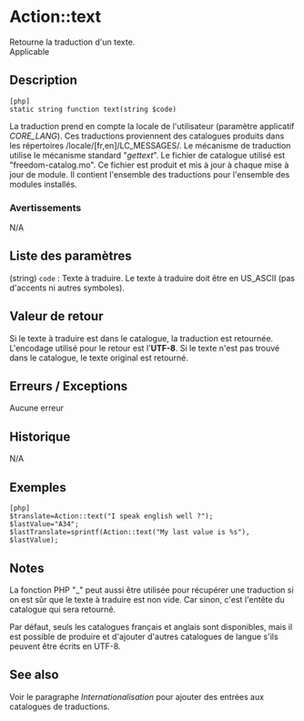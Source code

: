 # Action::text

<div class=”short-description”>
Retourne la traduction d'un texte.
</div>

<div class=”applicabilite”>
Applicable
</div>



## Description

    [php]
    static string function text(string $code)

La traduction prend en compte la locale de l'utilisateur (paramètre applicatif *CORE_LANG*). Ces traductions proviennent des catalogues produits dans les répertoires /locale/[fr,en]/LC_MESSAGES/. Le mécanisme de traduction utilise le mécanisme standard "*gettext*". Le fichier de catalogue utilisé est "freedom-catalog.mo". Ce fichier est produit et mis à jour à chaque mise à jour de module. Il contient l'ensemble des traductions pour l'ensemble des modules installés.


### Avertissements

N/A
## Liste des paramètres

(string) `code`
: Texte à traduire. Le texte à traduire doit être en US_ASCII (pas d'accents ni autres symboles).

## Valeur de retour

Si le texte à traduire est dans le catalogue, la traduction est retournée. L'encodage utilisé pour le retour est l'**UTF-8**.
Si le texte n'est pas trouvé dans le catalogue, le texte original est retourné.

## Erreurs / Exceptions

Aucune erreur

## Historique

N/A

## Exemples

    [php]
    $translate=Action::text("I speak english well ?");
    $lastValue="A34";
    $lastTranslate=sprintf(Action::text("My last value is %s"), $lastValue);

## Notes

La fonction PHP "_" peut aussi être utilisée pour récupérer une traduction si on est sûr que le texte à traduire est non vide. Car sinon, c'est l'entête du catalogue qui sera retourné.

Par défaut, seuls les catalogues français et anglais sont disponibles, mais il est possible de produire et d'ajouter d'autres catalogues de langue s'ils peuvent être écrits en UTF-8.

## See also

Voir le paragraphe *Internationalisation* pour ajouter des entrées aux catalogues de traductions.
